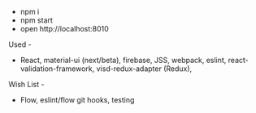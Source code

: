 - npm i
- npm start
- open http://localhost:8010


Used -
- React, material-ui (next/beta), firebase, JSS, webpack, eslint, react-validation-framework, visd-redux-adapter (Redux),

Wish List -
- Flow, eslint/flow git hooks, testing

